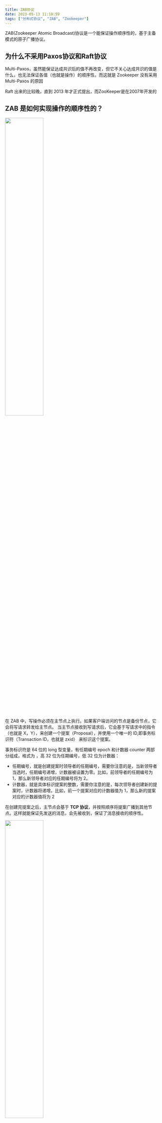 ```yaml
---
title: ZAB协议
date: 2023-05-13 11:10:59
tags: ["分布式协议", "ZAB", "Zookeeper"]
---
```

ZAB(Zookeeper Atomic Broadcast)协议是一个能保证操作顺序性的，基于主备模式的原子广播协议。

## 为什么不采用Paxos协议和Raft协议
Multi-Paxos，虽然能保证达成共识后的值不再改变，但它不关心达成共识的值是什么，也无法保证各值（也就是操作）的顺序性。而这就是 Zookeeper 没有采用 Multi-Paxos 的原因

Raft 出来的比较晚，直到 2013 年才正式提出，而ZooKeeper是在2007年开发的

## ZAB 是如何实现操作的顺序性的？
<!-- more -->
<img src="https://static001.geekbang.org/resource/image/77/6f/770c39b4ea339799bc3ca4a0b0d8266f.jpg?wh=1142*478" width="50%" height="50%" />

在 ZAB 中，写操作必须在主节点上执行。如果客户端访问的节点是备份节点，它会将写请求转发给主节点。
当主节点接收到写请求后，它会基于写请求中的指令（也就是 X，Y），来创建一个提案（Proposal），并使用一个唯一的 ID,即事务标识符（Transaction ID，也就是 zxid） 来标识这个提案。

事务标识符是 64 位的 long 型变量，有任期编号 epoch 和计数器 counter 两部分组成，格式为 ，高 32 位为任期编号，低 32 位为计数器：

* 任期编号，就是创建提案时领导者的任期编号，需要你注意的是，当新领导者当选时，任期编号递增，计数器被设置为零。比如，前领导者的任期编号为 1，那么新领导者对应的任期编号将为 2。
* 计数器，就是具体标识提案的整数，需要你注意的是，每次领导者创建新的提案时，计数器将递增。比如，前一个提案对应的计数器值为 1，那么新的提案对应的计数器值将为 2

在创建完提案之后，主节点会基于 **TCP 协议**，并按照顺序将提案广播到其他节点。这样就能保证先发送的消息，会先被收到，保证了消息接收的顺序性。

<img src="https://static001.geekbang.org/resource/image/e5/96/e525af146900c892e0c002affa77d496.jpg?wh=1142*403" width="50%" height="50%" />

当主节点接收到指定提案的“大多数”的确认响应后，该提案将处于提交状态（Committed），主节点会通知备份节点提交该提案。

<img src="https://static001.geekbang.org/resource/image/1d/19/1d3950b6d91845789cce1f0569969419.jpg?wh=1142*423" width="50%" height="50%" />

主节点提交提案是有顺序性的。主节点根据事务标识符大小，按照顺序提交提案，如果前一个提案未提交，此时主节点是不会提交后一个提案的。也就是说，指令 X 一定会在指令 Y 之前提交。

总结: 

zab协议的有序性保证是通过几个方面来体现的:
1. 服务之间用**TCP协议**进行通讯，保证在网络传输中的有序性；
2. 节点之间都维护了一个**FIFO的队列**，保证全局有序性；
3. 通过**全局递增的zxid**保证因果有序性。

## 读操作一致性
> 虽然 ZAB 协议可以实现强一致性,但为了提升读并发能力，Zookeeper 提供的是最终一致性，也就是读操作可以在任何节点上执行，客户端可能会读到旧数据

如果客户端必须要读到最新数据，怎么办呢？Zookeeper 提供了一个解决办法，那就是 sync 命令。你可以在执行读操作前，先执行 sync 命令，这样客户端就能读到最新数据了

## ZAB 如何选举领导者？
### 成员身份
ZAB 支持 3 种成员身份：
* 领导者（Leader）： 作为主（Primary）节点，在同一时间集群只会有一个领导者。需要你注意的是，所有的写请求都必须在领导者节点上执行。
* 跟随者（Follower）：作为备份（Backup）节点， 集群可以有多个跟随者，它们会响应领导者的心跳，并参与领导者选举和提案提交的投票。需要你注意的是，跟随者可以直接处理并响应来自客户端的读请求，但对于写请求，跟随者需要将它转发给领导者处理。
* 观察者（Observer）：作为备份（Backup）节点，类似跟随者，但是没有投票权，也就是说，观察者不参与领导者选举和提案提交的投票。（类似Paxos 中的学习者）

虽然 ZAB 支持 3 种成员身份，但是它定义了 4 种成员状态：
* LOOKING：选举状态，该状态下的节点认为当前集群中没有领导者，会发起领导者选举。
* FOLLOWING ：跟随者状态，意味着当前节点是跟随者。
* LEADING ：领导者状态，意味着当前节点是领导者。
* OBSERVING： 观察者状态，意味着当前节点是观察者。

<img src="https://www.runoob.com/wp-content/uploads/2020/09/vote-01.png" width="50%" height="50%" />


1. 当跟随者检测到连接领导者节点的读操作等待超时了，跟随者会变更节点状态，将自己的节点状态变更成 LOOKING，然后发起领导者选举
2. 接着，每个节点会创建一张选票，这张选票是投给自己的。集群的各节点收到选票后，为了选举出数据最完整的节点，对于每一张接收到选票，节点都需要进行领导者 PK，也就将选票提议的领导者和自己提议的领导者进行比较，找出更适合作为领导者的节点，约定的规则如下：
    * 优先检查任期编号（Epoch），任期编号大的节点作为领导者；
    * 如果任期编号相同，比较事务标识符的最大值，值大的节点作为领导者；
    * 如果事务标识符的最大值相同，比较集群 ID，集群 ID 大的节点作为领导者。
如果选票提议的领导者，比自己提议的领导者，更适合作为领导者，那么节点将调整选票内容，推荐选票提议的领导者作为领导者。
3. 赢得大多数选票的节点成为新的领导者。

> ZAB 本质上是通过“见贤思齐，相互推荐”的方式来选举领导者的。


## 成员发现和数据同步
在 ZAB 中，选举出了新的领导者后，该领导者不能立即处理写请求，还需要通过成员发现、数据同步 2 个阶段进行故障恢复。这是 ZAB 协议的设计决定的，不是所有的共识算法都必须这样，比如 Raft 选举出新的领导者后，领导者是可以立即处理写请求的。

### 成员发现
领导者和大多数跟随者建立连接，并再次确认各节点对自己当选领导者没有异议，确立自己的领导关系；

在当选后，领导者会递增自己的任期编号，并基于任期编号值的大小，来和跟随者协商，最终建立领导关系。具体说的话，就是跟随者会选择任期编号值最大的节点，作为自己的领导者，而被大多数节点认同的领导者，将成为真正的领导者。

ZAB 定义了 4 种状态，来标识节点的运行状态。
* ELECTION（选举状态）：表明节点在进行领导者选举；
* DISCOVERY（成员发现状态）：表明节点在协商沟通领导者的合法性；
* SYNCHRONIZATION（数据同步状态）：表明集群的各节点以领导者的数据为准，修复数据副本的一致性；
* BROADCAST（广播状态）：表明集群各节点在正常处理写请求。

只有当集群大多数节点处于广播状态的时候，集群才能提交提案。

选举完成后，LEADING节点和FOLLOWING节点会把自己的 ZAB 状态设置为成员发现（DISCOVERY），FOLLOWING节点会主动联系 LEADING节点，发送给它包含自己接收过的领导者任期编号最大值。而后者接受到前者的信息后，会将包含自己事务标识符最大值的 LEADINFO 消息发给跟随者。当接收到领导者的响应后，跟随者会判断领导者的任期编号是否最新，如果不是，就发起新的选举；如果是，跟随者返回 ACKEPOCH 消息给领导者。

最后，当领导者接收到来自大多数节点的 ACKEPOCH 消息时，就设置 ZAB 状态为数据同步。


### 如何处理冲突数据？
当进入到数据同步状态后，领导者会根据跟随者的事务标识符最大值，判断以哪种方式处理不一致数据（有 DIFF、TRUNC、SNAP 这 3 种方式）。通过以领导者的数据为准的方式，来实现各节点数据副本的一致，基于“大多数”的提交原则和选举原则，能确保被复制到大多数节点并提交的提案，就不再改变。

在 ZooKeeper 中，被复制到大多数节点上的提案，最终会被提交，并不会再改变；而只在少数节点存在的提案，可能会被提交和不再改变，也可能会被删除。

在 ZooKeeper 中，一个提案进入提交（Committed）状态，有两种方式：
* 被复制到大多数节点上，被领导者提交或接收到来自领导者的提交消息（leader.COMMIT）而被提交。在这种状态下，提交的提案是不会改变的。
* 另外，在 ZooKeeper 的设计中，在节点退出跟随者状态时，会将所有本地未提交的提案都提交。此时提交的提案，可能并未被复制到大多数节点上，而且这种设计，就会导致 ZooKeeper 中出现，处于“提交”状态的提案可能会被删除（也就是接收到领导者的 TRUNC 消息而删除的提案）。

## ZooKeeper 处理读写请求的原理
首先，在 ZooKeeper 中，与领导者“失联”的节点，是不能处理读写请求的。比如，如果一个跟随者与领导者的连接发生了读超时，设置了自己的状态为 LOOKING，那么此时它既不能转发写请求给领导者处理，也不能处理读请求，只有当它“找到”领导者后，才能处理读写请求。

举个例子：当发生分区故障了，C 与 A（领导者）、B 网络不通了，那么 C 将设置自己的状态为 LOOKING，此时在 C 节点上既不能执行读操作，也不能执行写操作。

<img src="https://static001.geekbang.org/resource/image/22/ad/22dfaa624590885c4b8406deb445afad.jpg?wh=1142*456" width="50%" height="50%" />

其次，当大多数节点进入到广播阶段的时候，领导者才能提交提案，因为提案提交，需要来自大多数节点的确认。

最后，写请求只能在领导者节点上处理，所以 ZooKeeper 集群写性能约等于单机。而读请求是可以在所有的节点上处理的，所以，读性能是能水平扩展的。也就是说，你可以通过分集群的方式来突破写性能的限制，并通过增加更多节点，来扩展集群的读性能。

### 写操作

<img src="https://static001.geekbang.org/resource/image/c7/8a/c77c241713b154673e15083fd063428a.jpg?wh=1142*948" width="50%" height="50%" />

### 读操作
相比写操作，读操作的处理要简单很多，因为接收到读请求的节点，只需要查询本地数据，然后响应数据给客户端就可以了。

<img src="https://static001.geekbang.org/resource/image/f4/6d/f405d2a81f374e6e63b49c469506f26d.jpg?wh=1142*652" width="50%" height="50%" />

## ZAB 和 Raft 的异同
* 领导者选举：ZAB 采用的“见贤思齐、相互推荐”的快速领导者选举（Fast Leader Election），Raft 采用的是“一张选票、先到先得”的自定义算法。Raft 的领导者选举，需要通讯的消息数更少，选举也更快。
* 日志复制：Raft 和 ZAB 相同，都是以领导者的日志为准来实现日志一致，而且日志必须是连续的，也必须按照顺序提交。
* 读操作和一致性：ZAB 的设计目标是操作的顺序性，在 ZooKeeper 中默认实现的是最终一致性，读操作可以在任何节点上执行；而 Raft 的设计目标是强一致性（也就是线性一致性），所以 Raft 更灵活，Raft 系统既可以提供强一致性，也可以提供最终一致性。
* 写操作：Raft 和 ZAB 相同，写操作都必须在领导者节点上处理。
* 成员变更：Raft 和 ZAB 都支持成员变更，其中 ZAB 以动态配置（dynamic configuration）的方式实现的。那么当你在节点变更时，不需要重启机器，集群是一直运行的，服务也不会中断。
* ZAB 和 ZooKeeper 强耦合，你无法在实际系统中独立使用；而 Raft 的实现（比如 Hashicorp Raft）是可以独立使用的，编程友好。
* 其他：相比 ZAB，Raft 的设计更为简洁，比如 Raft 没有引入类似 ZAB 的成员发现和数据同步阶段，而是当节点发起选举时，递增任期编号，在选举结束后，广播心跳，直接建立领导者关系，然后向各节点同步日志，来实现数据副本的一致性。


## 参考资料:
* [分布式协议与算法实战](https://time.geekbang.org/column/article/232412)
* [Zookeeper Leader 选举原理](https://www.runoob.com/w3cnote/zookeeper-leader.html)
